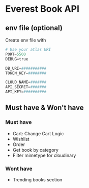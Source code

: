 # Everest Book API


## env file (optional)

Create env file with
```python
# Use your atlas URI
PORT=5500
DEBUG=true

DB_URI=###########
TOKEN_KEY=########

CLOUD_NAME=#######
API_SECRET=#######
API_KEY=##########
```
## Must have & Won't have
### Must have
- Cart: Change Cart Logic
- Wishlist
- Order
- Get book by category
- Filter mimetype for cloudinary

### Wont have
- Trending books section